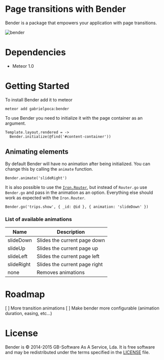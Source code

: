 # Page transitions with Bender

Bender is a package that empowers your application with page transitions.

![bender](http://madeira.hccanet.org/project2/michels_p2/website%20pics/bender.jpg)

# Dependencies

* Meteor 1.0

# Getting Started

To install Bender add it to meteor

```
meteor add gabrielpoca:bender
```

To use Bender you need to initialize it with the page container as an argument.

```
Template.layout.rendered = ->
  Bender.initialize(@find('#content-container'))
```

## Animating elements

By default Bender will have no animation after being initialized. You can change
this by calling the `animate` function.

```
Bender.animate('slideRight')
```

It is also possible to use the
[`Iron.Router`](http://eventedmind.github.io/iron-router/), but instead of
`Router.go` use `Bender.go` and pass in the animation as an option. Everything
else should work as expected with the `Iron.Router`.

```
Bender.go('trips.show', { _id: @id }, { animation: 'slideDown' })
```

### List of available animations

|Name      |Description|
|----------|-----------------------------|
|slideDown |Slides the current page down |
|slideUp   |Slides the current page up   |
|slideLeft |Slides the current page left |
|slideRight|Slides the current page right|
|none      |Removes animations           |

# Roadmap

[ ] More transition animations
[ ] Make bender more configurable (animation duration, easing, etc...)

# License
Bender is © 2014-2015 GB-Software As A Service, Lda.
It is free software and may be redistributed under the terms specified in the
[LICENSE](LICENSE.txt) file.
